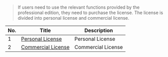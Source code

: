 > If users need to use the relevant functions provided by the professional edition, they need to purchase the license. The license is divided into personal license and commercial license.

| No. | Title                                               | Description        |
| --- | --------------------------------------------------- | ------------------ |
| 1   | [Personal License](en/license/personal_license)     | Personal License   |
| 2   | [Commercial License](en/license/commercial_license) | Commercial License |

